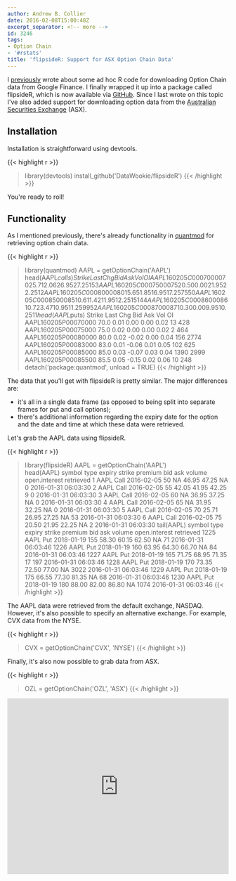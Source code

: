 ```yaml
---
author: Andrew B. Collier
date: 2016-02-08T15:00:48Z
excerpt_separator: <!-- more -->
id: 3246
tags:
- Option Chain
- '#rstats'
title: 'flipsideR: Support for ASX Option Chain Data'
---
```


I [previously](http://www.exegetic.biz/blog/2015/01/download-option-chain-from-google-finance-in-r-an-update/) wrote about some ad hoc R code for downloading Option Chain data from Google Finance. I finally wrapped it up into a package called flipsideR, which is now available via [GitHub](https://github.com/DataWookie/flipsideR). Since I last wrote on this topic I've also added support for downloading option data from the [Australian Securities Exchange](http://www.asx.com.au/) (ASX).

<!--more-->

## Installation

Installation is straightforward using devtools.

{{< highlight r >}}
> library(devtools)
> install_github('DataWookie/flipsideR')
{{< /highlight >}}

You're ready to roll!

## Functionality

As I mentioned previously, there's already functionality in [quantmod](http://www.quantmod.com/) for retrieving option chain data.

{{< highlight r >}}
> library(quantmod)
> AAPL = getOptionChain('AAPL')
> head(AAPL$calls)
                    Strike  Last  Chg   Bid   Ask Vol OI
AAPL160205C00070000     70 25.71 2.06 26.95 27.25   1 53
AAPL160205C00075000     75 20.50 0.00 21.95 22.25   1  2
AAPL160205C00080000     80 15.65 1.85 16.95 17.25  75 50
AAPL160205C00085000     85 10.61 1.42 11.95 12.25 151 44
AAPL160205C00086000     86 10.72 3.47 10.95 11.25  99 52
AAPL160205C00087000     87 10.30 0.00  9.95 10.25   1  1
> head(AAPL$puts)
                    Strike Last   Chg  Bid  Ask  Vol   OI
AAPL160205P00070000   70.0 0.01  0.00 0.00 0.02   13  428
AAPL160205P00075000   75.0 0.02  0.00 0.00 0.02    2  464
AAPL160205P00080000   80.0 0.02 -0.02 0.00 0.04  156 2774
AAPL160205P00083000   83.0 0.01 -0.06 0.01 0.05  102  625
AAPL160205P00085000   85.0 0.03 -0.07 0.03 0.04 1390 2999
AAPL160205P00085500   85.5 0.05 -0.15 0.02 0.06   10  248
> detach('package:quantmod', unload = TRUE)
{{< /highlight >}}

The data that you'll get with flipsideR is pretty similar. The major differences are:

* it's all in a single data frame (as opposed to being split into separate frames for put and call options); 
* there's additional information regarding the expiry date for the option and the date and time at which these data were retrieved.

Let's grab the AAPL data using flipsideR.

{{< highlight r >}}
> library(flipsideR)
> AAPL = getOptionChain('AAPL')   
> head(AAPL)
  symbol type     expiry strike premium   bid   ask volume open.interest           retrieved
1   AAPL Call 2016-02-05     50      NA 46.95 47.25     NA             0 2016-01-31 06:03:30
2   AAPL Call 2016-02-05     55   42.05 41.95 42.25      9             0 2016-01-31 06:03:30
3   AAPL Call 2016-02-05     60      NA 36.95 37.25     NA             0 2016-01-31 06:03:30
4   AAPL Call 2016-02-05     65      NA 31.95 32.25     NA             0 2016-01-31 06:03:30
5   AAPL Call 2016-02-05     70   25.71 26.95 27.25     NA            53 2016-01-31 06:03:30
6   AAPL Call 2016-02-05     75   20.50 21.95 22.25     NA             2 2016-01-31 06:03:30
> tail(AAPL)
     symbol type     expiry strike premium   bid   ask volume open.interest           retrieved
1225   AAPL  Put 2018-01-19    155   58.30 60.15 62.50     NA            71 2016-01-31 06:03:46
1226   AAPL  Put 2018-01-19    160   63.95 64.30 66.70     NA            84 2016-01-31 06:03:46
1227   AAPL  Put 2018-01-19    165   71.75 68.95 71.35     17           197 2016-01-31 06:03:46
1228   AAPL  Put 2018-01-19    170   73.35 72.50 77.00     NA          3022 2016-01-31 06:03:46
1229   AAPL  Put 2018-01-19    175   66.55 77.30 81.35     NA            68 2016-01-31 06:03:46
1230   AAPL  Put 2018-01-19    180   88.00 82.00 86.80     NA          1074 2016-01-31 06:03:46
{{< /highlight >}}

The AAPL data were retrieved from the default exchange, NASDAQ. However, it's also possible to specify an alternative exchange. For example, CVX data from the NYSE.

{{< highlight r >}}
> CVX = getOptionChain('CVX', 'NYSE')
{{< /highlight >}}

Finally, it's also now possible to grab data from ASX.

{{< highlight r >}}
> OZL = getOptionChain('OZL', 'ASX')
{{< /highlight >}}

<iframe width="100%" height="400" frameborder="0" scrolling="no" src="https://plot.ly/~collierab/453.embed"></iframe>